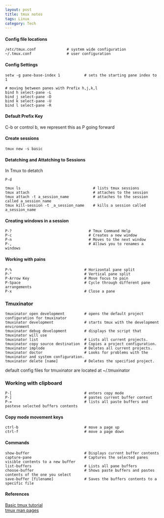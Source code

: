 ```yaml
---
layout: post
title: tmux notes
tags: Linux 
category: Tech
---
```


#### Config file locations

~~~
/etc/tmux.conf              # system wide configuration
~/.tmux.conf                # user configuration
~~~

#### Config Settings

~~~
setw -g pane-base-index 1           # sets the starting pane index to 1

# moving between panes with Prefix h,j,k,l
bind h select-pane -L
bind j select-pane -D
bind k select-pane -U
bind l select-pane -R
~~~
  
#### Default Prefix Key  
  
C-b or control b, we represent this as P going forward  
  
#### Create sessions  

~~~  
tmux new -s basic  
~~~  

#### Detatching and Attatching to Sessions  

In Tmux to detatch  

~~~
P-d 
~~~
  
~~~
tmux ls                                 # lists tmux sessions
tmux attach                             # attaches to the session
tmux attach -t a_session_name           # attaches to the session called a_session_name
tmux kill-session -t _a_session_name    # kills a session called a_session_name
~~~

#### Creating windows in a session

~~~
P-?                                   # Tmux Command Help
P-c                                   # Creates a new window
P-n                                   # Moves to the next window
P-,                                   # Allows you to renames a windows
~~~

#### Working with pains

~~~
P-%                                 # Horizontal pane split
P-"                                 # Vertical pane split
P-Arrow Key                         # Move focus to pain
P-Space                             # Cycle through different pane arrangements
P-x                                 # Close a pane
~~~

### Tmuxinator

~~~
tmuxinator open development         # opens the default project configuration for tmuxinator
tmuxinator development              # starts tmux with the development environment
tmuxinator debug development        # displays the script that tmuxinator will use
tmuxinator list                     # Lists all current projects.
tmuxinator copy source destination  # Copies a project configuration.  
tmuxinator implode                  # Deletes all current projects.  
tmuxinator doctor                   # Looks for problems with the tmuxinator and system configuration.
tmuxinator delete [name]            # Deletes the specified project.
~~~

default config files for tmuxinator are located at ~/.tmuxinator

### Working with clipboard

~~~
P-[                                 # enters copy mode
P-]                                 # pastes current buffer context
P-=                                 # lists all paste buffers and pastese selected buffers contents
~~~

#### Copy mode movement keys

~~~
ctrl-b                              # move a page up
ctrl-f                              # move a page down
~~~

#### Commands 

~~~
show-buffer                         # Displays current buffer contents
capture-pane                        # Captures the selected panes visible contents to a new buffer
list-buffers                        # Lists all pane buffers
choose-buffer                       # Shows paste buffers and pastes contents of the one you select
save-buffer [filename]              # Saves the buffers contents to a specific file
~~~

#### References  

[Basic tmux tutorial](https://www.youtube.com/watch?v=BHhA_ZKjyxo)  
[tmux man pages](http://man.openbsd.org/cgi-bin/man.cgi/OpenBSD-current/man1/tmux)  
